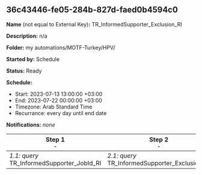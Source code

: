 ## 36c43446-fe05-284b-827d-faed0b4594c0

**Name** (not equal to External Key)**:** TR_InformedSupporter_Exclusion_RI

**Description:** n/a

**Folder:** my automations/MOTF-Turkey/HPV/

**Started by:** Schedule

**Status:** Ready

**Schedule:**

* Start: 2023-07-13 13:00:00 +03:00
* End: 2023-07-22 00:00:00 +03:00
* Timezone: Arab Standard Time
* Recurrance: every day until end date

**Notifications:** _none_


| Step 1<br>_<small>-</small>_ | Step 2<br>_<small>-</small>_ |
| --- | --- |
| _1.1: query_<br>TR_InformedSupporter_JobId_RI | _2.1: query_<br>TR_InformedSupporter_Exclusion_RI |
